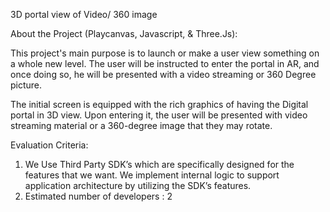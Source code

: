 3D portal view of Video/ 360 image

 About the Project (Playcanvas, Javascript, & Three.Js):
 
This project's main purpose is to launch or make a user view something on a whole new level. The user will be instructed to enter the portal in AR, and once doing so, he will be presented with a video streaming or 360 Degree picture.

The initial screen is equipped with the rich graphics of having the Digital portal in 3D view.
Upon entering it, the user will be presented with video streaming material or a 360-degree image that they may rotate.

Evaluation Criteria:

1. We Use Third Party SDK’s which are specifically designed for the features that we want. We implement internal logic to support application architecture by utilizing the SDK’s features.
2. Estimated number of developers : 2
